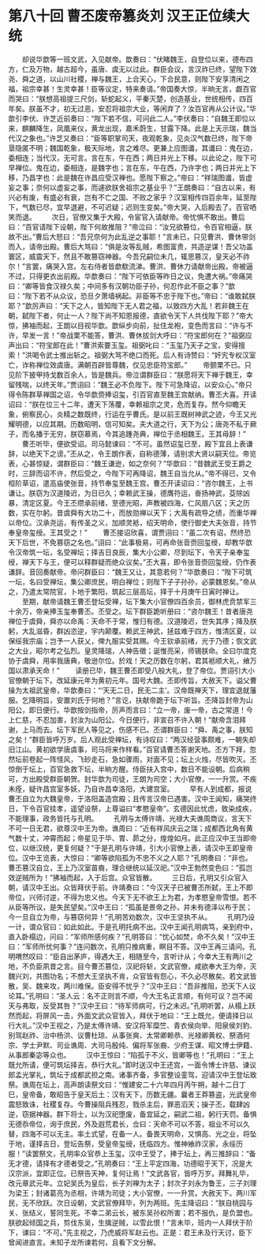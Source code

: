 # 第八十回 曹丕废帝篡炎刘 汉王正位续大统



　　却说华歆等一班文武，入见献帝。歆奏曰：“伏睹魏王，自登位以来，德布四方，仁及万物，越古超今，虽唐、虞无以过此。群臣会议，言汉祚已终，望陛下效尧、舜之道，以山川社稷，禅与魏王，上合天心，下合民意，则陛下安享清闲之福，祖宗幸甚！生灵幸甚！臣等议定，特来奏请。”帝国奏大惊，半晌无言，觑百官而哭曰：“朕想高祖提三尺剑，斩蛇起义，平秦灭楚，创造基业，世统相传，四百年矣。朕虽不才，初无过恶，安忍将祖宗大业，等闲弃了？汝百官再从公计议。”华歆引李伏、许芝近前奏曰：“陛下若不信，可问此二人。”李伏奏曰：“自魏王即位以来，麒麟降生，凤凰来仪，黄龙出现，嘉禾蔚生，甘露下降。此是上天示瑞，魏当代汉之象也。”许芝又奏曰：“臣等职掌司天，夜观乾象，见炎汉气数已终，陛下帝垦隐匿不明；魏国乾象，极天际地，言之难尽。更兼上应图谶，其谶曰：鬼在边，委相连；当代汉，无可言。言在东，午在西；两日并光上下移。以此论之，陛下可早禅位。鬼在边，委相连，是魏字也；言在东，午在西，乃许字也；两日并光上下移，乃昌字也：此是魏在许昌应受汉禅也。愿陛下察之。”帝曰：“祥瑞图谶，皆虚妄之事；奈何以虚妄之事，而遽欲朕舍祖宗之基业乎？”王朗奏曰：“自古以来，有兴必有废，有盛必有衰，岂有不亡之国、不败之家乎？汉室相传四百余年，延至陛下，气数已尽，宜早退避，不可迟疑；迟则生变矣。”帝大哭，入后殿去了。百官哂笑而退。
　　次日，官僚又集于大殿，令宦官入请献帝。帝忧惧不敢出。曹后曰：“百官请陛下设朝，陛下何故推阻？”帝泣曰：“汝兄欲篡位，令百官相逼，朕故不出。”曹后大怒曰：“吾兄奈何为此乱逆之事耶！”言未已，只见曹洪、曹休带剑而入，请帝出殿。曹后大骂曰：“俱是汝等乱贼，希图富贵，共造逆谋！吾父功盖寰区，威震天下，然且不敢篡窃神器。今吾兄嗣位未几，辄思篡汉，皇天必不祚尔！”言罢，痛哭入宫。左右侍者皆歔欷流涕。曹洪、曹休力请献帝出殿。帝被逼不过，只得更衣出前殿。华歆奏曰：“陛下可依臣等昨日之议，免遭大祸。”帝痛哭曰：“卿等皆食汉禄久矣；中间多有汉朝功臣子孙，何忍作此不臣之事？”歆曰：“陛下若不从众议，恐旦夕萧墙祸起。非臣等不忠于陛下也。”帝曰：“谁敢弑朕耶？”歆厉声曰：“天下之人，皆知陛下无人君之福，以致四方大乱！若非魏王在朝，弑陛下者，何止一人？陛下尚不知恩报德，直欲令天下人共伐陛下耶？”帝大惊，拂袖而起，王朗以目视华歆。歆纵步向前，扯住龙袍，变色而言曰：“许与不许，早发一言！”帝战栗不能答，曹洪、曹休拔剑大呼曰：“符宝郎何在？”祖弼应声出曰：“符宝郎在此！”曹洪索要玉玺。祖弼叱曰：“玉玺乃天子之宝，安得擅索！”洪喝令武士推出斩之。祖弼大骂不绝口而死。后人有诗赞曰：“奸宄专权汉室亡，诈称禅位效虞唐。满朝百辟皆尊魏，仅见忠臣符宝郎。”
　　帝颤栗不已。只见阶下披甲持戈数百余人，皆是魏兵。帝泣谓群臣曰：“朕愿将天下禅于魏王，幸留残喘，以终天年。”贾诩曰：“魏王必不负陛下。陛下可急降诏，以安众心。”帝只得令陈群草禅国之诏，令华歆赍捧诏玺，引百官直至魏王宫献纳。曹丕大喜。开读诏曰：“朕在位三十二年，遭天下荡覆，幸赖祖宗之灵，危而复存。然今仰瞻天象，俯察民心，炎精之数既终，行运在乎曹氏。是以前王既树神武之迹，今王又光耀明德，以应其期。历数昭明，信可知矣。夫大道之行，天下为公；唐尧不私于厥子，而名播于无穷，朕窃慕焉，今其追踵尧典，禅位于丞相魏王。王其毋辞！”
　　曹丕听毕，便欲受诏。司马懿谏曰：“不可。虽然诏玺已至，殿下宜且上表谦辞，以绝天下之谤。”丕从之，令王朗作表，自称德薄，请别求大贤以嗣天位。帝览表，心甚惊疑，谓群臣曰：“魏王谦逊，如之奈何？”华歆曰：“昔魏武王受王爵之时，三辞而诏不许，然后受之，今陛下可再降诏，魏王自当允从。”帝不得已，又令桓阶草诏，遣高庙使张音，持节奉玺至魏王宫。曹丕开读诏曰：“咨尔魏王，上书谦让。朕窃为汉道陵迟，为日已久；幸赖武王操，德膺符运，奋扬神武，芟除凶暴，清定区夏。今王丕缵承前绪，至德光昭，声教被四海，仁风扇八区；天之历数，实在尔躬。昔虞舜有大功二十，而放勋禅以天下；大禹有疏导之绩，而重华禅以帝位。汉承尧运，有传圣之义，加顺灵袛，绍天明命，使行御史大夫张音，持节奉皇帝玺绶。王其受之！”
　　曹丕接诏欣喜，谓贾诩曰：“虽二次有诏，然终恐天下后世，不免篡窃之名也。”诩曰：“此事极易，可再命张音赍回玺绶，却教华歆令汉帝筑一坛，名受禅坛；择吉日良辰，集大小公卿，尽到坛下，令天子亲奉玺绶，禅天下与王，便可以释群疑而绝众议矣。”丕大喜，即令张音赍回玺绶，仍作表谦辞。音回奏献帝。帝问群臣曰：“魏王又让，其意若何？”华歆奏曰：“陛下可筑一坛，名曰受禅坛，集公卿庶民，明白禅位；则陛下子子孙孙，必蒙魏恩矣。”帝从之，乃遣太常院官，卜地于繁阳，筑起三层高坛，择于十月庚午日寅时禅让。
　　至期，献帝请魏王曹丕登坛受禅，坛下集大小官僚四百余员，御林虎贲禁军三十余万，帝亲捧玉玺奉曹丕。丕受之。坛下群臣跪听册曰：“咨尔魏王！昔者唐尧禅位于虞舜，舜亦以命禹：天命不于常，惟归有德。汉道陵迟，世失其序；降及朕躬，大乱滋昏，群凶恣逆，宇内颠覆。赖武王神武，拯兹难于四方，惟清区夏，以保绥我宗庙；岂予一人获乂，俾九服实受其赐。今王钦承前绪，光于乃德；恢文武之大业，昭尔考之弘烈。皇灵降瑞，人神告徵；诞惟亮采，师锡朕命。全曰尔度克协于虞舜，用率我唐典，敬逊尔位。於戏！天之历数在尔躬，君其袛顺大礼，飨万国以肃承天命！”
　　读册已毕，魏王曹丕即受八般大礼，登了帝位。贾诩引大小官僚朝于坛下。改延康元年为黄初元年。国号大魏。丕即传旨，大赦天下。谥父曹操为太祖武皇帝，华歆奏曰：“‘天无二日，民无二主’。汉帝既禅天下，理宜退就藩服。乞降明旨，安置刘氏于何地？”言讫，扶献帝跪于坛下听旨。丕降旨封帝为山阳公，即日便行。华歆按剑指帝，厉声而言曰：“立一帝，废一帝，古之常道！今上仁慈，不忍加害，封汝为山阳公。今日便行，非宣召不许入朝！”献帝含泪拜谢，上马而去。坛下军民人等见之，伤感不已。丕谓群臣曰：“舜、禹之事，朕知之矣！”群臣皆呼万岁。后人观此受禅坛，有诗叹曰：“两汉经营事颇难，一朝失却旧江山。黄初欲学唐虞事，司马将来作样看。”百官请曹丕答谢天地。丕方下拜，忽然坛前卷起一阵怪风，飞砂走石，急如骤雨，对面不见；坛上火烛，尽皆吹灭。丕惊倒于坛上，百官急救下坛，半晌方醒。侍臣扶入宫中，数日不能设朝。后病稍可，方出殿受群臣朝贺。封华歆为司徒，王朗为司空；大小官僚，一一升赏。不疾未痊，疑许昌宫室多妖，乃自许昌幸洛阳，大建宫室。
　　早有人到成都，报说曹丕自立为大魏皇帝，于洛阳盖造宫殿；且传言汉帝已遇害。汉中王闻知，痛哭终日，下令百官挂孝，遥望设祭，上尊谥曰“孝愍皇帝”。玄德因此忧虑，致染成疾，不能理事，政务皆托与孔明。
　　孔明与太傅许靖、光禄大夫谯周商议，言天下不可一日无君，欲尊汉中王为帝。谯周曰：“近有祥风庆云之瑞；成都西北角有黄气数十丈，冲霄而起；帝星见于毕、胃、昴之分，煌煌如月。此正应汉中王当即帝位，以继汉统，更复何疑？”于是孔明与许靖，引大小官僚上表，请汉中王即皇帝位。汉中王览表，大惊曰：“卿等欲陷孤为不忠不义之人耶？”孔明奏曰：“非也。曹丕篡汉自立，王上乃汉室苗裔，理合继统以延汉祀。”汉中王勃然变色曰：“孤岂效逆贼所为！”拂袖而起，入于后宫。众官皆散。
　　三日后，孔明又引众官入朝，请汉中王出。众皆拜伏于前。许靖奏曰：“今汉天子已被曹丕所弑，王上不即帝位，兴师讨逆，不得为忠义也。今天下无不欲王上为君，为孝愍皇帝雪恨。若不从臣等所议，是失民望矣。”汉中王曰：“孤虽是景帝之孙，并未有德泽以布于民；今一旦自立为帝，与篡窃何异！”孔明苦劝数次，汉中王坚执不从。
　　孔明乃设一计，谓众官曰：如此如此。于是孔明托病不出。汉中王闻孔明病笃，亲到府中，直入卧榻边，问曰：“军师所感何疾？”孔明答曰：“忧心如焚，命不久矣！”汉中王曰：“军师所忧何事？”连问数次，孔明只推病重，瞑目不答。汉中王再三请问。孔明喟然叹曰：“臣自出茅庐，得遇大王，相随至今，言听计从；今幸大王有两川之地，不负臣夙昔之言。目今曹丕篡位，汉祀将斩，文武官僚，咸欲奉大王为帝，灭魏兴刘，共图功名；不想大王坚执不肯，众官皆有怨心，不久必尽散矣。若文武皆散，吴、魏来攻，两川难保。臣安得不忧乎？”汉中王曰：“吾非推阻，恐天下人议论耳。”孔明曰：“圣人云：名不正则言不顺，今大王名正言顺，有何可议？岂不闻天与弗取，反受其咎？”汉中王曰：“待军师病可，行之未迟。”孔明听罢，从榻上跃然而起，将屏风一击，外面文武众官皆入，拜伏于地曰：“王上既允，便请择日以行大礼。”汉中王视之，乃是太傅许靖、安汉将军糜竺、青衣侯向举、阳泉侯刘豹、别驾赵祚、治中杨洪、议曹杜琼、从事张爽、太常卿赖恭、光禄卿黄权、祭酒何宗、学士尹默、司业谯周、大司马殷纯、偏将军张裔、少府王谋、昭文博士伊籍、从事郎秦宓等众也。
　　汉中王惊曰：“陷孤于不义，皆卿等也！”孔明曰：“王上既允所请，便可筑坛择吉，恭行大礼。”即时送汉中王还宫，一面令博士许慈、谏议郎孟光掌礼，筑坛于成都武担之南。诸事齐备，多官整设銮驾，迎请汉中王登坛致祭。谯周在坛上，高声朗读祭文曰：“惟建安二十六年四月丙午朔，越十二日丁巳，皇帝备，敢昭告于皇天后土：汉有天下，历数无疆。曩者王莽篡盗，光武皇帝震怒致诛，社稷复存。今曹操阻兵残忍，戮杀主后，罪恶滔天；操子丕，载肆凶逆，窃据神器。群下将士，以为汉祀堕废，备宜延之，嗣武二祖，躬行天罚。备惧无德忝帝位，询于庶民，外及遐荒君长，佥曰：天命不可以不答，祖业不可以久替，四海不可以无主。率土式望，在备一人。备畏天明命，又惧高、光之业，将坠于地，谨择吉日，登坛告祭，受皇帝玺绶，抚临四方。惟神飨祚汉家，永绥历服！”读罢祭文，孔明率众官恭上玉玺。汉中王受了，捧于坛上，再三推辞曰：“备无才德，请择有才德者受之。”孔明奏曰：“王上平定四海，功德昭于天下，况是大汉宗派，宜即正位。已祭告天神，复何让焉！”文武各官，皆呼万岁。拜舞礼毕，改元章武元年。立妃吴氏为皇后，长子刘禅为太子；封次子刘永为鲁王，三子刘理为梁王；封诸葛亮为丞相，许靖为司徒；大小官僚，一一升赏。大赦天下。两川军民，无不欣跃。次日设朝，文武官僚拜毕，列为两班。先主降诏曰：“朕自桃园与关、张结义，誓同生死。不幸二弟云长，被东吴孙权所害；若不报仇，是负盟也。朕欲起倾国之兵，剪伐东吴，生擒逆贼，以雪此恨！”言未毕，班内一人拜伏于阶下，谏曰：“不可。”先主视之，乃虎威将军赵云也。正是：君王未及行天讨，臣下曾闻进直言。未知子龙所谏若何，且看下文分解。

